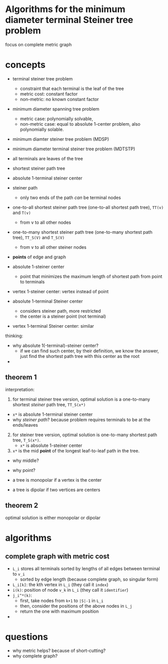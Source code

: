 
# Algorithms for the minimum diameter terminal Steiner tree problem

focus on complete metric graph

# concepts

- terminal steiner tree problem
  - constraint that each terminal is the leaf of the tree
  - metric cost: constant factor
  - non-metric: no known constant factor
- minimum diameter spanning tree problem
  - metric case: polynomially solvable,
  - non-metric case: equal to absolute 1-center problem, also polynomially solable.
- minimum diamter steiner tree problem (MDSP)  
- minimum diameter terminal steiner tree problem (MDTSTP)
 - all terminals are leaves of the tree
- shortest steiner path tree
- absolute 1-terminal steiner center


- steiner path
  - only two ends of the path *can* be terminal nodes
- one-to-all shortest steiner path tree (one-to-all shortest path tree), `TT(v)` and `T(v)`
  - from v to all other nodes
- one-to-many shortest steiner path tree (one-to-many shortest path tree), `TT_S(V)` and `T_S(V)`
  - from v to all other steiner nodes
- **points** of edge and graph  
- absolute 1-steiner center
  - point that minimizes the maximum length of shortest path from point to terminals  
- vertex 1-steiner center: vertex instead of point
- absolute 1-terminal Steiner center
  - considers steiner path, more restricted
  - the center is a steiner point (not terminal)
- vertex 1-terminal Steiner center: similar

thinking:

- why absolute 1(-terminal)-steiner center?
  - if we can find such center, by their definition, we know the answer, just find the shortest path tree with this center as the root
-   

## theorem 1

interpretation:

1. for terminal steiner tree version, optimal solution is a one-to-many shortest *steiner* path tree, `TT_S(x*)`
  - `x*` is absolute 1-terminal steiner center
  - why *steiner path*? because problem requires terminals to be at the ends/leaves
2. for steiner tree version, optimal solution is one-to-many shortest path tree, `T_S(x*)`.
   - `x*` is absolute 1-steiner center
4. `x*` is the mid **point** of the longest leaf-to-leaf path in the tree.

- why middle?
- why point?

- a tree is monopolar if a vertex is the center
- a tree is dipolar if two vertices are centers

## theorem 2

optimal solution is either monopolar or dipolar

# algorithms

## complete graph with metric cost

- `L_i` stores all terminals sorted by lengths of all edges between terminal to `v_i`
  - sorted by edge length (because complete graph, so singular form)
- `L_i[k]`: the kth vertex in `L_i` (they call it `index`)
- `i(k)`: position of node  `v_k` in `L_i` (they call it `identifier`)
- `j_i^*(k)`:
  - first, take nodes from  `k+1` to `|S|-1` in `L_i`
  - then, consider the positions of the above nodes in `L_j`
  - return the one with maximum position
-   


# questions

- why metric helps? because of short-cutting?
- why complete graph?	    